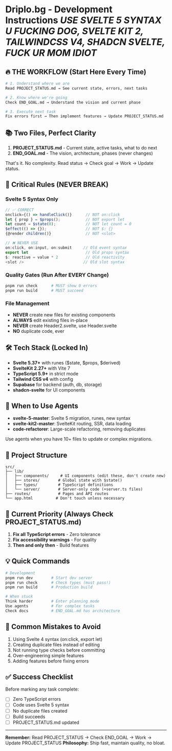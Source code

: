 # Driplo.bg - Development Instructions    ***USE SVELTE 5 SYNTAX U FUCKING DOG, SVELTE KIT 2, TAILWINDCSS V4, SHADCN SVELTE, FUCK UR MOM IDIOT*** 
 
## 🔥 THE WORKFLOW (Start Here Every Time)
```bash
# 1. Understand where we are
Read PROJECT_STATUS.md → See current state, errors, next tasks

# 2. Know where we're going  
Check END_GOAL.md → Understand the vision and current phase

# 3. Execute next task
Fix errors first → Then implement features → Update PROJECT_STATUS.md
```

## 📚 Two Files, Perfect Clarity
1. **PROJECT_STATUS.md** - Current state, active tasks, what to do next
2. **END_GOAL.md** - The vision, architecture, phases (never changes)

That's it. No complexity. Read status → Check goal → Work → Update status.

## 🚨 Critical Rules (NEVER BREAK)

### Svelte 5 Syntax Only
```typescript
// ✅ CORRECT
onclick={() => handleClick()}      // NOT on:click
let { prop } = $props();           // NOT export let
let count = $state(0);             // NOT let count = 0
$effect(() => {});                 // NOT $: {}
{@render children()}               // NOT <slot>

// ❌ NEVER USE
on:click, on:input, on:submit     // Old event syntax
export let                         // Old props syntax
$: reactive = value * 2            // Old reactivity
<slot />                          // Old slot syntax
```

### Quality Gates (Run After EVERY Change)
```bash
pnpm run check      # MUST show 0 errors
pnpm run build      # MUST succeed
```

### File Management
- **NEVER** create new files for existing components
- **ALWAYS** edit existing files in-place
- **NEVER** create Header2.svelte, use Header.svelte
- **NO** duplicate code, ever

## 🛠️ Tech Stack (Locked In)
- **Svelte 5.37+** with runes ($state, $props, $derived)
- **SvelteKit 2.27+** with Vite 7
- **TypeScript 5.9+** in strict mode
- **Tailwind CSS v4** with config
- **Supabase** for backend (auth, db, storage)
- **shadcn-svelte** for UI components

## 🤖 When to Use Agents
- **svelte-5-master**: Svelte 5 migration, runes, new syntax
- **svelte-kit2-master**: SvelteKit routing, SSR, data loading
- **code-refactorer**: Large-scale refactoring, removing duplicates

Use agents when you have 10+ files to update or complex migrations.

## 📁 Project Structure
```
src/
├── lib/
│   ├── components/     # UI components (edit these, don't create new)
│   ├── stores/        # Global state with $state()
│   ├── types/         # TypeScript definitions
│   └── server/        # Server-only code (+server.ts files)
├── routes/            # Pages and API routes
└── app.html          # Don't touch unless necessary
```

## 🎯 Current Priority (Always Check PROJECT_STATUS.md)
1. **Fix all TypeScript errors** - Zero tolerance
2. **Fix accessibility warnings** - For quality
3. **Then and only then** - Build features

## 💡 Quick Commands
```bash
# Development
pnpm run dev        # Start dev server
pnpm run check      # Check types (must pass!)
pnpm run build      # Production build

# When stuck
Think harder        # Enter planning mode
Use agents          # For complex tasks
Check docs          # END_GOAL.md has architecture
```

## 🚫 Common Mistakes to Avoid
1. Using Svelte 4 syntax (on:click, export let)
2. Creating duplicate files instead of editing
3. Not running type checks before committing
4. Over-engineering simple features
5. Adding features before fixing errors

## ✅ Success Checklist
Before marking any task complete:
- [ ] Zero TypeScript errors
- [ ] Code uses Svelte 5 syntax
- [ ] No duplicate files created
- [ ] Build succeeds
- [ ] PROJECT_STATUS.md updated

---
**Remember:** Read PROJECT_STATUS → Check END_GOAL → Work → Update PROJECT_STATUS
**Philosophy:** Ship fast, maintain quality, no bloat.